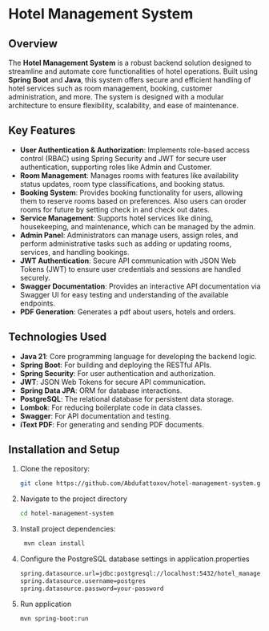 # Hotel Management System

## Overview

The **Hotel Management System** is a robust backend solution designed to streamline and automate core functionalities of hotel operations. Built using **Spring Boot** and **Java**, this system offers secure and efficient handling of hotel services such as room management, booking, customer administration, and more. The system is designed with a modular architecture to ensure flexibility, scalability, and ease of maintenance.

## Key Features

- **User Authentication & Authorization**: Implements role-based access control (RBAC) using Spring Security and JWT for secure user authentication, supporting roles like Admin and Customer.
- **Room Management**: Manages rooms with features like availability status updates, room type classifications, and booking status.
- **Booking System**: Provides booking functionality for users, allowing them to reserve rooms based on preferences. Also users can oroder rooms for future by setting check in and check out dates.
- **Service Management**: Supports hotel services like dining, housekeeping, and maintenance, which can be managed by the admin.
- **Admin Panel**: Administrators can manage users, assign roles, and perform administrative tasks such as adding or updating rooms, services, and handling bookings.
- **JWT Authentication**: Secure API communication with JSON Web Tokens (JWT) to ensure user credentials and sessions are handled securely.
- **Swagger Documentation**: Provides an interactive API documentation via Swagger UI for easy testing and understanding of the available endpoints.
- **PDF Generation**: Generates a pdf about users, hotels and orders.

## Technologies Used

- **Java 21**: Core programming language for developing the backend logic.
- **Spring Boot**: For building and deploying the RESTful APIs.
- **Spring Security**: For user authentication and authorization.
- **JWT**: JSON Web Tokens for secure API communication.
- **Spring Data JPA**: ORM for database interactions.
- **PostgreSQL**: The relational database for persistent data storage.
- **Lombok**: For reducing boilerplate code in data classes.
- **Swagger**: For API documentation and testing.
- **iText PDF**: For generating and sending PDF documents.

## Installation and Setup

1. Clone the repository:
   ```bash
   git clone https://github.com/Abdufattoxov/hotel-management-system.git

2. Navigate to the project directory
   ```bash
   cd hotel-management-system
   
3. Install project dependencies:
   ```bash
    mvn clean install

4. Configure the PostgreSQL database settings in application.properties
   ```bash
   spring.datasource.url=jdbc:postgresql://localhost:5432/hotel_manage_system_db
   spring.datasource.username=postgres
   spring.datasource.password=your-password

5. Run application
   ```bash
   mvn spring-boot:run


